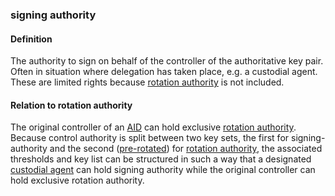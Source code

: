 ### signing authority

<h4>Definition</h4><p>The authority to sign on behalf of the controller of the authoritative key pair. Often in situation where delegation has taken place, e.g. a custodial agent. These are limited rights because <a href="rotation-authority">rotation authority</a> is not included. </p><h4>Relation to rotation authority</h4><p>The original controller of an <a href="autonomic-identifier">AID</a> can hold exclusive <a href="rotation-authority">rotation authority</a>. Because control authority is split between two key sets, the first for signing-authority and the second (<a href="pre-rotation">pre-rotated</a>) for <a href="rotation-authority">rotation authority</a>, the associated thresholds and key list can be structured in such a way that a designated <a href="custodial-agent">custodial agent</a> can hold signing authority while the original controller can hold exclusive rotation authority.</p>